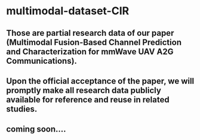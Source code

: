 # multimodal-dataset-CIR
## Those are partial research data of our paper (Multimodal Fusion-Based Channel Prediction and Characterization for mmWave UAV A2G Communications).   
## Upon the official acceptance of the paper, we will promptly make all research data publicly available for reference and reuse in related studies.  
## coming soon....
